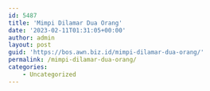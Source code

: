 ```yaml
---
id: 5487
title: 'Mimpi Dilamar Dua Orang'
date: '2023-02-11T01:31:05+00:00'
author: admin
layout: post
guid: 'https://bos.awn.biz.id/mimpi-dilamar-dua-orang/'
permalink: /mimpi-dilamar-dua-orang/
categories:
    - Uncategorized
---
```


